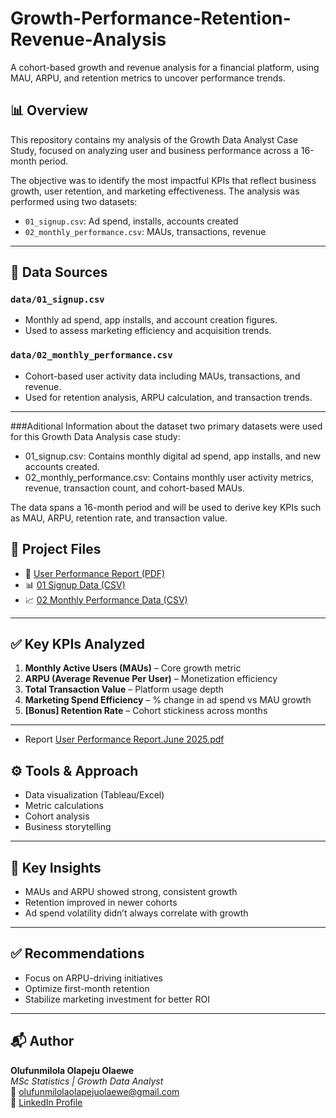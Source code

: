 # Growth-Performance-Retention-Revenue-Analysis

A cohort-based growth and revenue analysis for a financial platform, using MAU, ARPU, and retention metrics to uncover performance trends.

## 📊 Overview

This repository contains my analysis of the Growth Data Analyst Case Study, focused on analyzing user and business performance across a 16-month period.

The objective was to identify the most impactful KPIs that reflect business growth, user retention, and marketing effectiveness. The analysis was performed using two datasets:

- `01_signup.csv`: Ad spend, installs, accounts created
- `02_monthly_performance.csv`: MAUs, transactions, revenue

---

## 📂 Data Sources

### `data/01_signup.csv`

- Monthly ad spend, app installs, and account creation figures.
- Used to assess marketing efficiency and acquisition trends.

### `data/02_monthly_performance.csv`
- Cohort-based user activity data including MAUs, transactions, and revenue.
- Used for retention analysis, ARPU calculation, and transaction trends.

---
###Aditional Information about the dataset
  two primary datasets were used for this Growth Data Analysis case study:

- 01_signup.csv: Contains monthly digital ad spend, app installs, and new accounts created.
- 02_monthly_performance.csv: Contains monthly user activity metrics, revenue, transaction count, and cohort-based MAUs.

The data spans a 16-month period and will be used to derive key KPIs such as MAU, ARPU, retention rate, and transaction value.




## 📄 Project Files

- 📘 [User Performance Report (PDF)](./User_Performance_Report.pdf)
- 📊 [01 Signup Data (CSV)](./data/01_signup.csv)
- 📈 [02 Monthly Performance Data (CSV)](./data/02_monthly_performance.csv)

---

## ✅ Key KPIs Analyzed

1. **Monthly Active Users (MAUs)** – Core growth metric
2. **ARPU (Average Revenue Per User)** – Monetization efficiency
3. **Total Transaction Value** – Platform usage depth
4. **Marketing Spend Efficiency** – % change in ad spend vs MAU growth
5. **[Bonus] Retention Rate** – Cohort stickiness across months

---
- Report
  [User Performance Report.June 2025.pdf](https://github.com/user-attachments/files/20777984/User.Performance.Report.June.2025.pdf)

## ⚙️ Tools & Approach

- Data visualization (Tableau/Excel)
- Metric calculations
- Cohort analysis
- Business storytelling

---

## 📌 Key Insights

- MAUs and ARPU showed strong, consistent growth
- Retention improved in newer cohorts
- Ad spend volatility didn’t always correlate with growth

---

## ✅ Recommendations

- Focus on ARPU-driving initiatives
- Optimize first-month retention
- Stabilize marketing investment for better ROI

---

## 📬 Author

**Olufunmilola Olapeju Olaewe**  
_MSc Statistics | Growth Data Analyst_  
📧 olufunmilolaolapejuolaewe@gmail.com  
🔗 [LinkedIn Profile](https://www.linkedin.com/in/olufunmilolaolaewe/)
